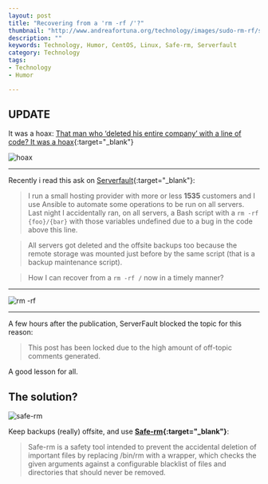 ```yaml
---
layout: post
title: "Recovering from a 'rm -rf /'?"
thumbnail: "http://www.andreafortuna.org/technology/images/sudo-rm-rf/sudo-rm-rf-cover.jpg"
description: ""
keywords: Technology, Humor, CentOS, Linux, Safe-rm, Serverfault
category: Technology
tags: 
- Technology
- Humor

---
```


UPDATE
--
It was a hoax: [That man who ‘deleted his entire company’ with a line of code? It was a hoax](http://www.pcworld.com/article/3057235/data-center-cloud/that-man-who-deleted-his-entire-company-with-a-line-of-code-it-was-a-hoax.html){:target="_blank"}

![hoax](http://core0.staticworld.net/images/article/2016/04/troll-100656387-medium.jpg)


<hr/>

Recently i read this ask on [Serverfault](http://serverfault.com/q/769357){:target="_blank"}:

>I run a small hosting provider with more or less **1535** customers and I use Ansible to automate some operations to be run on all servers. Last night I accidentally ran, on all servers, a Bash script with a ```rm -rf {foo}/{bar}``` with those variables undefined due to a bug in the code above this line.

>All servers got deleted and the offsite backups too because the remote storage was mounted just before by the same script (that is a backup maintenance script).

>How I can recover from a ```rm -rf /``` now in a timely manner?

<hr/>

![rm -rf](https://framasphere.org/camo/f75bfb974b0e9b8e15ddd3dc03b2493acc8336fb/68747470733a2f2f6c68332e676f6f676c6575736572636f6e74656e742e636f6d2f2d6c5865395678564d446d6b2f56745747393969357342492f41414141414141416169552f776f62426e52664171686f2f773334362d683139352f7375646f726d2e676966)

<hr/>

A few hours after the publication, ServerFault blocked the topic for this reason: 

> This post has been locked due to the high amount of off-topic comments generated.

A good lesson for all.

The solution?
--
![safe-rm](http://www.andreafortuna.org/technology/images/sudo-rm-rf/safe-rm.png)

Keep backups (really) offsite, and use **[Safe-rm](https://launchpad.net/safe-rm){:target="_blank"}**:

> Safe-rm is a safety tool intended to prevent the accidental deletion of important files by replacing /bin/rm with a wrapper, which checks the given arguments against a configurable blacklist of files and directories that should never be removed.

